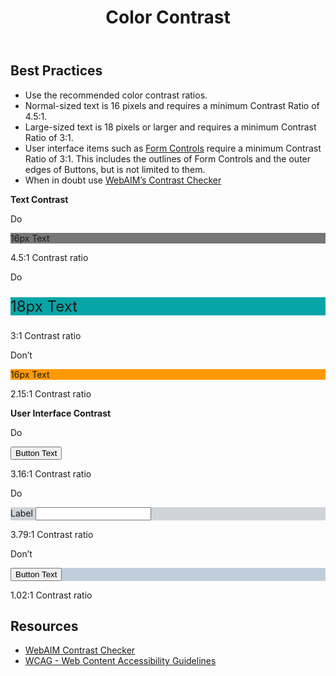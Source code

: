 ﻿---
title: Color Contrast
summary: Color Contrast is the contrast ratio between colors.
tags: color, contrast
layout: guide
eleventyNavigation:
  key: Color Contrast
  parent: Accessibility
  order: 3
  excerpt: Color Contrast is the contrast ratio between two colors.
  img: /img/illustrations/illus-color-contrast.svg
---

## Best Practices

- Use the recommended color contrast ratios.
- Normal-sized text is 16 pixels and requires a minimum Contrast Ratio of 4.5:1.
- Large-sized text is 18 pixels or larger and requires a minimum Contrast Ratio of 3:1.
- User interface items such as [Form Controls](/form-controls/) require a minimum Contrast Ratio of 3:1. This includes the outlines of Form Controls and the outer edges of Buttons, but is not limited to them.
- When in doubt use [WebAIM’s Contrast Checker](https://webaim.org/resources/contrastchecker/)

**Text Contrast**

<div class="row">
  <div class="col-12 col-md-6 col-lg-4">
    <div class="card border-0">
      <div class="card-header rounded-top border-0 py-2 bg-success">
        <p class="mb-0 text-white">
          <span class="fas fa-check mr-1 me-1" aria-hidden="true"></span>Do
        </p>
      </div>
      <div class="card-body d-flex flex-column justify-content-center align-items-center text-white pd-color-block" style="background-color: #767676!important;">
        <p class="mb-0 text-center">16px Text</p>
      </div>
      <div class="card-body">
        <p class="mb-0 fw-bold"><span class="fas fa-check text-success mr-1 me-1" aria-hidden="true"></span>4.5:1 Contrast ratio</p>
      </div>
    </div>
  </div>
  <div class="col-12 col-md-6 col-lg-4">
    <div class="card border-0">
      <div class="card-header rounded-top border-0 py-2 bg-success">
        <p class="mb-0 text-white">
          <span class="fas fa-check mr-1 me-1" aria-hidden="true"></span>Do
        </p>
      </div>
      <div class="card-body d-flex flex-column justify-content-center align-items-center bg-secondary text-white pd-color-block" style="font-size: 24px; background-color: #08A5A7!important;">
        <p class="mb-0 text-center text-white">18px Text</p>
      </div>
      <div class="card-body">
        <p class="mb-0 fw-bold"><span class="fas fa-check text-success mr-1 me-1" aria-hidden="true"></span>3:1 Contrast ratio</p>
      </div>
    </div>
  </div>
  <div class="col-12 col-md-6 col-lg-4">
    <div class="card border-0">
      <div class="card-header rounded-top border-0 py-2 bg-danger">
        <p class="mb-0 text-white">
          <span class="fas fa-times mr-1 me-1" aria-hidden="true"></span>Don’t
        </p>
      </div>
      <div class="card-body d-flex flex-column justify-content-center align-items-center bg-black text-white pd-color-block" style="background-color: #fe9903!important;">
        <p class="mb-0 text-center text-white">16px Text</p>
      </div>
      <div class="card-body">
        <p class="mb-0 fw-bold"><span class="fas fa-times text-danger mr-1 me-1" aria-hidden="true"></span>2.15:1 Contrast ratio</p>
      </div>
    </div>
  </div>
</div>

**User Interface Contrast**

<div class="row">
  <div class="col-12 col-md-6 col-lg-4">
    <div class="card border-0">
      <div class="card-header rounded-top border-0 py-2 bg-success">
        <p class="mb-0 text-white">
          <span class="fas fa-check mr-1 me-1" aria-hidden="true"></span>Do
        </p>
      </div>
      <div class="card-body d-flex flex-column justify-content-center align-items-center bg-black text-white pd-color-block">
        <p class="mb-0 text-center">
          <button type="button" class="btn btn-secondary">Button Text</button>
        </p>
      </div>
      <div class="card-body">
        <p class="mb-0 fw-bold"><span class="fas fa-check text-success mr-1 me-1" aria-hidden="true"></span>3.16:1 Contrast ratio</p>
      </div>
    </div>
  </div>
  <div class="col-12 col-md-6 col-lg-4">
    <div class="card border-0">
      <div class="card-header rounded-top border-0 py-2 bg-success">
        <p class="mb-0 text-white">
          <span class="fas fa-check mr-1 me-1" aria-hidden="true"></span>Do
        </p>
      </div>
      <div class="card-body d-flex flex-column justify-content-center align-items-center bg-black pd-color-block" style="background-color: #CED4DA!important;">
        <div class="form-group mb-0">
          <label for="colorTest1" class="label">
            <span class="fas fa-asterisk text-danger mr-1 me-1" aria-hidden="true"></span>Label</label>
          <input id="colorTest1" type="text" class="form-control">
        </div>
      </div>
      <div class="card-body">
        <p class="mb-0 fw-bold"><span class="fas fa-check text-success mr-1 me-1" aria-hidden="true"></span>3.79:1 Contrast ratio</p>
      </div>
    </div>
  </div>
  <div class="col-12 col-md-6 col-lg-4">
    <div class="card border-0">
      <div class="card-header rounded-top border-0 py-2 bg-danger">
        <p class="mb-0 text-white">
          <span class="fas fa-times mr-1 me-1" aria-hidden="true"></span>Don’t
        </p>
      </div>
      <div class="card-body d-flex flex-column justify-content-center align-items-center bg-black text-white pd-color-block" style="background-color: #C0CEDB!important;">
        <p class="mb-0 text-center">
          <button type="button" class="btn btn-warning">Button Text</button>
        </p>
      </div>
      <div class="card-body">
        <p class="mb-0 fw-bold"><span class="fas fa-times text-danger mr-1 me-1" aria-hidden="true"></span>1.02:1 Contrast ratio</p>
      </div>
    </div>
  </div>
</div>

## Resources
* [WebAIM Contrast Checker](https://webaim.org/resources/contrastchecker/)
* [WCAG - Web Content Accessibility Guidelines](https://www.w3.org/TR/WCAG21/)

